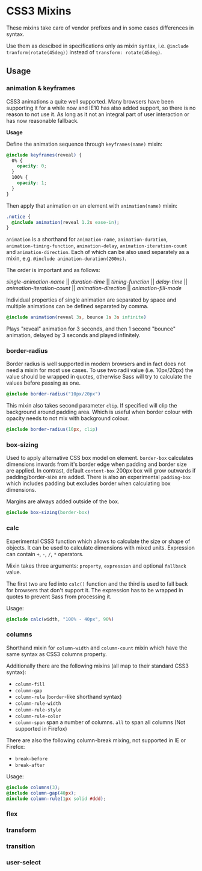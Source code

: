 CSS3 Mixins
===========

These mixins take care of vendor prefixes and in some cases differences in syntax.

Use them as descibed in specifications only as mixin syntax, i.e. `@include tranform(rotate(45deg))` instead of `transform: rotate(45deg)`.

Usage
-----

### animation & keyframes

CSS3 animations a quite well supported. Many browsers have been supporting it for a while now and IE10 has also added support, so there is no reason to not use it. As long as it not an integral part of user interaction or has now reasonable fallback.

**Usage**

Define the animation sequence through `keyframes(name)` mixin:

```scss
@include keyframes(reveal) {
  0% {
    opacity: 0;
  }
  100% {
    opacity: 1;
  }
}
```

Then apply that animation on an element with `animation(name)` mixin:

```scss
.notice {
  @include animation(reveal 1.2s ease-in);
}
```

`animation` is a shorthand for `animation-name`, `animation-duration`, `animation-timing-function`, `animation-delay`, `animation-iteration-count` and `animation-direction`. Each of which can be also used separately as a mixin, e.g. `@include animation-duration(200ms)`.

The order is important and as follows:

*single-animation-name* || *duration-time* || *timing-function* || *delay-time* || *animation-iteration-count* || *animation-direction* || *animation-fill-mode*

Individual properties of single animation are separated by space and multiple animations can be defined separated by comma.

```scss
@include animation(reveal 3s, bounce 1s 3s infinite)
```

Plays "reveal" animation for 3 seconds, and then 1 second "bounce" animation, delayed by 3 seconds and played infinitely.


### border-radius

Border radius is well supported in modern browsers and in fact does not need a mixin for most use cases. To use two radii value (i.e. 10px/20px) the value should be wrapped in quotes, otherwise Sass will try to calculate the values before passing as one.

```scss
@include border-radius("10px/20px")
```

This mixin also takes second parameter `clip`. If specified will clip the background around padding area. Which is useful when border colour with opacity needs to not mix with background colour.

```scss
@include border-radius(10px, clip)
```


### box-sizing

Used to apply alternative CSS box model on element. `border-box` calculates dimensions inwards from it's border edge when padding and border size are applied. In contrast, default `content-box` 200px box will grow outwards if padding/border-size are added. There is also an experimental `padding-box` which includes padding but excludes border when calculating box dimensions.

Margins are always added outside of the box.

```scss
@include box-sizing(border-box)
```

### calc

Experimental CSS3 function which allows to calculate the size or shape of objects. It can be used to calculate dimensions with mixed units. Expression can contain `+`, `-`, `/`, `*` operators.

Mixin takes three arguments: `property`, `expression` and optional `fallback` value.

The first two are fed into `calc()` function and the third is used to fall back for browsers that don't support it. The expression has to be wrapped in quotes to prevent Sass from processing it.

Usage:

```scss
@include calc(width, "100% - 40px", 90%)
```


### columns

Shorthand mixin for `column-width` and `column-count` mixin which have the same syntax as CSS3 columns property.

Additionally there are the following mixins (all map to their standard CSS3 syntax):

 - `column-fill`
 - `column-gap`
 - `column-rule` (`border`-like shorthand syntax)
 - `column-rule-width`
 - `column-rule-style` 
 - `column-rule-color`
 - `column-span` span a number of columns. `all` to span all columns (Not supported in Firefox)
 
There are also the following column-break mixing, not supported in IE or Firefox:
 - `break-before`
 - `break-after`
 
Usage:

```scss
@include columns(3);
@include column-gap(40px);
@include column-rule(1px solid #ddd);
```

### flex

### transform

### transition

### user-select


